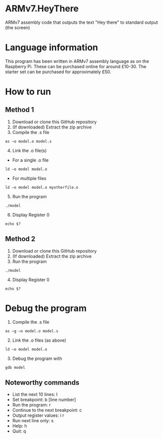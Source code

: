 # ARMv7.HeyThere
ARMv7 assembly code that outputs the text "Hey there" to standard output (the screen)
# Language information 
This program has been written in ARMv7 assembly language as on the Raspberry Pi. These can be purchased online for around £10-30. The starter set can be purchased for approximately £50.
# How to run
## Method 1 
1. Download or clone this GitHub repository 
2. (If downloaded) Extract the zip archive
3. Compile the .s file
```
as –o model.o model.s
```
4. Link the .o file(s)
- For a single .o file
```
ld –o model model.o
```
- For multiple files
```
ld –o model model.o myotherfile.o
```
5. Run the program 
```
./model
```
6. Display Register 0
```
echo $?
```
## Method 2
1. Download or clone this GitHub repository 
2. (If downloaded) Extract the zip archive
3. Run the program 
```
./model
```
4. Display Register 0
```
echo $?
```
# Debug the program 
1. Compile the .s file 
```
as –g –o model.o model.s
```
2. Link the .o files (as above) 
```
ld –o model model.o
```
3. Debug the program with 
```
gdb model
```
## Noteworthy commands
- List the next 10 lines: l
- Set breakpoint: b [line number]
- Run the program: r
- Continue to the next breakpoint: c
- Output register values: i r
- Run next line only: s
- Help: h
- Quit: q
